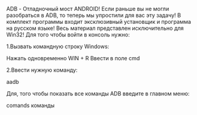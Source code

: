 ADB - Отладночный мост ANDROID! Если раньше вы не могли разобраться в ADB, то теперь мы упростили для вас эту задачу!
В комплект программы входит эксклюзивный установщик и программа на русском языке! Весь материал представлен исключительно для Win32!
 Для того чтобы войти в консоль нужно:

1.Вызвать командную строку Windows:
 
 Нажать одновременно WIN + R
 Ввести в поле cmd

2.Ввести нужную команду:
 
 aadb 

 Для, того чтобы показать все команды ADB введите в главном меню:
  
 comands
 команды

